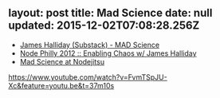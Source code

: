 layout: post
title: Mad Science
date: null
updated: 2015-12-02T07:08:28.256Z
---
- [James Halliday (Substack) - MAD Science](https://www.youtube.com/watch?v=9nOs4rpFxqQ)
- [Node Philly 2012 :: Enabling Chaos w/ James Halliday](https://www.youtube.com/watch?v=ZI2whsVNAz4)
- [Mad Science at Nodejitsu](http://blog.nodejitsu.com/mad-science-at-nodejitsu/)

https://www.youtube.com/watch?v=FvmTSpJU-Xc&feature=youtu.be&t=37m10s
